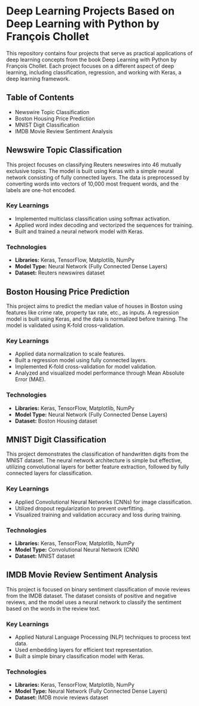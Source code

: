 # Deep Learning Projects Based on Deep Learning with Python by François Chollet

This repository contains four projects that serve as practical applications of deep learning concepts from the book Deep Learning with Python by François Chollet. Each project focuses on a different aspect of deep learning, including classification, regression, and working with Keras, a deep learning framework.

## Table of Contents
- Newswire Topic Classification
- Boston Housing Price Prediction
- MNIST Digit Classification
- IMDB Movie Review Sentiment Analysis

## Newswire Topic Classification
This project focuses on classifying Reuters newswires into 46 mutually exclusive topics. The model is built using Keras with a simple neural network consisting of fully connected layers. The data is preprocessed by converting words into vectors of 10,000 most frequent words, and the labels are one-hot encoded.

### Key Learnings
- Implemented multiclass classification using softmax activation.
- Applied word index decoding and vectorized the sequences for training.
- Built and trained a neural network model with Keras.

### Technologies
- **Libraries:** Keras, TensorFlow, Matplotlib, NumPy
- **Model Type:** Neural Network (Fully Connected Dense Layers)
- **Dataset:** Reuters newswires dataset

## Boston Housing Price Prediction
This project aims to predict the median value of houses in Boston using features like crime rate, property tax rate, etc., as inputs. A regression model is built using Keras, and the data is normalized before training. The model is validated using K-fold cross-validation.

### Key Learnings
- Applied data normalization to scale features.
- Built a regression model using fully connected layers.
- Implemented K-fold cross-validation for model validation.
- Analyzed and visualized model performance through Mean Absolute Error (MAE).

### Technologies
- **Libraries:** Keras, TensorFlow, Matplotlib, NumPy
- **Model Type:** Neural Network (Fully Connected Dense Layers)
- **Dataset:** Boston Housing dataset

## MNIST Digit Classification
This project demonstrates the classification of handwritten digits from the MNIST dataset. The neural network architecture is simple but effective, utilizing convolutional layers for better feature extraction, followed by fully connected layers for classification.

### Key Learnings
- Applied Convolutional Neural Networks (CNNs) for image classification.
- Utilized dropout regularization to prevent overfitting.
- Visualized training and validation accuracy and loss during training.

### Technologies
- **Libraries:** Keras, TensorFlow, Matplotlib, NumPy
- **Model Type:** Convolutional Neural Network (CNN)
- **Dataset:** MNIST dataset

## IMDB Movie Review Sentiment Analysis
This project is focused on binary sentiment classification of movie reviews from the IMDB dataset. The dataset consists of positive and negative reviews, and the model uses a neural network to classify the sentiment based on the words in the review text.

### Key Learnings
- Applied Natural Language Processing (NLP) techniques to process text data.
- Used embedding layers for efficient text representation.
- Built a simple binary classification model with Keras.

### Technologies
- **Libraries:** Keras, TensorFlow, Matplotlib, NumPy
- **Model Type:** Neural Network (Fully Connected Dense Layers)
- **Dataset:** IMDB movie reviews dataset


